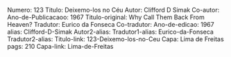 Numero: 123
Titulo: Deixemo-los no Céu
Autor: Clifford D Simak
Co-autor: 
Ano-de-Publicacaoo: 1967
Titulo-original: Why Call Them Back From Heaven?
Tradutor: Eurico da Fonseca
Co-tradutor: 
Ano-de-edicao: 1967
alias: Clifford-D-Simak
Autor2-alias: 
Tradutor1-alias: Eurico-da-Fonseca
Tradutor2-alias: 
Titulo-link: 123-Deixemo-los-no-Ceu
Capa: Lima de Freitas
pags: 210
Capa-link: Lima-de-Freitas